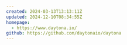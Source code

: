 ```yaml
---
created: 2024-03-13T13:13:11Z
updated: 2024-12-10T08:34:55Z
homepage:
  - https://www.daytona.io/
github: https://github.com/daytonaio/daytona
---
```

